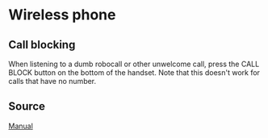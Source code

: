 # Wireless phone 

## Call blocking

When listening to a dumb robocall or other unwelcome call, press the CALL BLOCK button on the bottom of the handset. Note that this doesn't work for calls that have no number.

## Source

[Manual](ftp://ftp.panasonic.com/telephone/om/kx-tgf372_en_om_.pdf)
